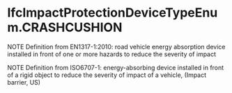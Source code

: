 IfcImpactProtectionDeviceTypeEnum.CRASHCUSHION
==============================================
NOTE Definition from EN1317-1:2010: road vehicle energy absorption device
installed in front of one or more hazards to reduce the severity of impact  
  
NOTE Definition from ISO6707-1: energy-absorbing device installed in front of
a rigid object to reduce the severity of impact of a vehicle, (Impact barrier,
US)  


